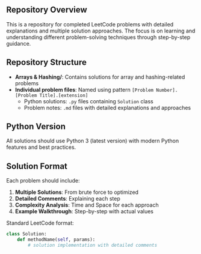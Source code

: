 ## Repository Overview

This is a repository for completed LeetCode problems with detailed explanations and multiple solution approaches. The focus is on learning and understanding different problem-solving techniques through step-by-step guidance.

## Repository Structure

- **Arrays & Hashing/**: Contains solutions for array and hashing-related problems
- **Individual problem files**: Named using pattern `[Problem Number]. [Problem Title].[extension]`
  - Python solutions: `.py` files containing `Solution` class
  - Problem notes: `.md` files with detailed explanations and approaches

## Python Version

All solutions should use Python 3 (latest version) with modern Python features and best practices.

## Solution Format

Each problem should include:

1. **Multiple Solutions**: From brute force to optimized
2. **Detailed Comments**: Explaining each step
3. **Complexity Analysis**: Time and Space for each approach
4. **Example Walkthrough**: Step-by-step with actual values

Standard LeetCode format:
```python
class Solution:
    def methodName(self, params):
        # solution implementation with detailed comments
```
